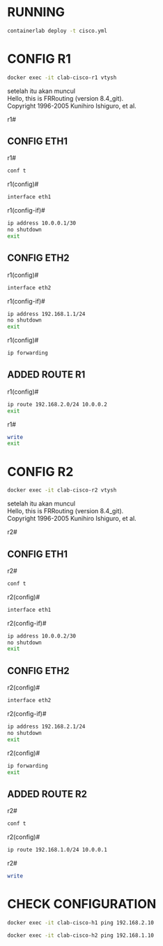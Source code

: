 # RUNNING

```bash
containerlab deploy -t cisco.yml
```

# CONFIG R1

```bash
docker exec -it clab-cisco-r1 vtysh
```

setelah itu akan muncul <br>
Hello, this is FRRouting (version 8.4_git). <br>
Copyright 1996-2005 Kunihiro Ishiguro, et al.

r1#

## CONFIG ETH1

r1#

```bash
conf t
```

r1(config)#

```bash
interface eth1
```

r1(config-if)#

```bash
ip address 10.0.0.1/30
no shutdown
exit
```

## CONFIG ETH2

r1(config)#

```bash
interface eth2
```

r1(config-if)#

```bash
ip address 192.168.1.1/24
no shutdown
exit
```

r1(config)#

```bash
ip forwarding
```

## ADDED ROUTE R1

r1(config)#

```bash
ip route 192.168.2.0/24 10.0.0.2
exit
```

r1#

```bash
write
exit
```

# CONFIG R2

```bash
docker exec -it clab-cisco-r2 vtysh
```

setelah itu akan muncul <br>
Hello, this is FRRouting (version 8.4_git). <br>
Copyright 1996-2005 Kunihiro Ishiguro, et al.

r2#

## CONFIG ETH1

r2#

```bash
conf t
```

r2(config)#

```bash
interface eth1
```

r2(config-if)#

```bash
ip address 10.0.0.2/30
no shutdown
exit
```

## CONFIG ETH2

r2(config)#

```bash
interface eth2
```

r2(config-if)#

```bash
ip address 192.168.2.1/24
no shutdown
exit
```

r2(config)#

```bash
ip forwarding
exit
```

## ADDED ROUTE R2

r2#

```bash
conf t
```

r2(config)#

```bash
ip route 192.168.1.0/24 10.0.0.1
```

r2#

```bash
write
```

# CHECK CONFIGURATION

```bash
docker exec -it clab-cisco-h1 ping 192.168.2.10
```

```bash
docker exec -it clab-cisco-h2 ping 192.168.1.10
```

